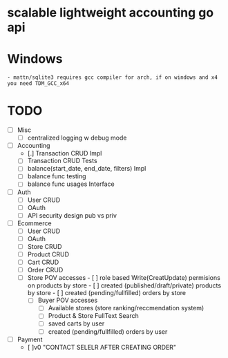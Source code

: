 # scalable lightweight accounting go api

# Windows

    - mattn/sqlite3 requires gcc compiler for arch, if on windows and x4 you need TDM_GCC_x64

# TODO  

- [ ] Misc
  - [ ] centralized logging w debug mode
- [ ] Accounting
  - [.] Transaction CRUD Impl
  - [ ] Transaction CRUD Tests
  - [ ] balance(start_date, end_date, filters) Impl
  - [ ] balance func testing
  - [ ] balance func usages Interface
- [ ] Auth
  - [ ] User CRUD
  - [ ] OAuth
  - [ ] API security design pub vs priv
- [ ] Ecommerce
  - [ ] User CRUD
  - [ ] OAuth
  - [ ] Store CRUD
  - [ ] Product CRUD
  - [ ] Cart CRUD
  - [ ] Order CRUD
  - [ ] Store POV accesses
        - [ ] role based Write(CreatUpdate) permisions on products by store
        - [ ] created (published/draft/private) products by store
        - [ ] created (pending/fullfilled) orders by store
    - [ ] Buyer POV accesses
      - [ ] Available stores (store ranking/reccmendation system)
      - [ ] Product & Store FullText Search
      - [ ] saved carts by user
      - [ ] created (pending/fullfilled) orders by user
- [ ] Payment
  - [ ]v0 "CONTACT SELELR AFTER CREATING ORDER"

